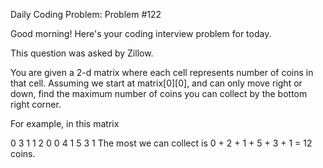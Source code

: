 Daily Coding Problem: Problem #122

Good morning! Here's your coding interview problem for today.

This question was asked by Zillow.

You are given a 2-d matrix where each cell represents number of coins in that cell. Assuming we start at matrix[0][0], and can only move right or down, find the maximum number of coins you can collect by the bottom right corner.

For example, in this matrix

0 3 1 1
2 0 0 4
1 5 3 1
The most we can collect is 0 + 2 + 1 + 5 + 3 + 1 = 12 coins.